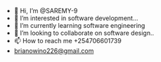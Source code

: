 - 👋 Hi, I’m @SAREMY-9
- 👀 I’m interested in software development...
- 🌱 I’m currently learning software engineering
- 💞️ I’m looking to collaborate on software design..
- 📫 How to reach me +254706601739
- brianowino226@gmail.com

<!---
SAREMY-9/SAREMY-9 is a ✨ special ✨ repository because its `README.md` (this file) appears on your GitHub profile.
You can click the Preview link to take a look at your changes.
--->
